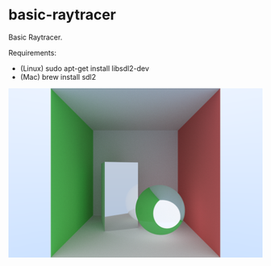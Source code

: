# basic-raytracer
Basic Raytracer.

Requirements:
- (Linux) sudo apt-get install libsdl2-dev
- (Mac) brew install sdl2

![](https://github.com/SSutherlandDeeBristol/basic-raytracer/blob/master/images/1.bmp)
